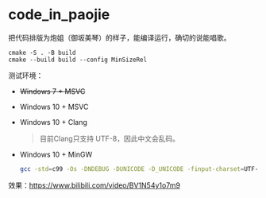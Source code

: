 # code_in_paojie

把代码排版为炮姐（御坂美琴）的样子，能编译运行，确切的说能唱歌。

```pwsh
cmake -S . -B build
cmake --build build --config MinSizeRel
```

测试环境：

* ~~Windows 7 + MSVC~~
* Windows 10 + MSVC
* Windows 10 + Clang
    > 目前Clang只支持 UTF-8，因此中文会乱码。
* Windows 10 + MinGW

    ```bash
    gcc -std=c99 -Os -DNDEBUG -DUNICODE -D_UNICODE -finput-charset=UTF-8 -fexec-charset=GBK railgun.c -o railgun -lvfw32 -flto
    ```

效果：https://www.bilibili.com/video/BV1N54y1o7m9
